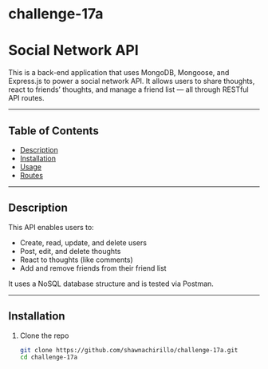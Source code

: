 # challenge-17a
# Social Network API

This is a back-end application that uses MongoDB, Mongoose, and Express.js to power a social network API. It allows users to share thoughts, react to friends’ thoughts, and manage a friend list — all through RESTful API routes.

---

## Table of Contents

- [Description](#description)
- [Installation](#installation)
- [Usage](#usage)
- [Routes](#routes)

---

## Description

This API enables users to:

- Create, read, update, and delete users
- Post, edit, and delete thoughts
- React to thoughts (like comments)
- Add and remove friends from their friend list

It uses a NoSQL database structure and is tested via Postman.

---

##  Installation

1. Clone the repo  
   ```bash
   git clone https://github.com/shawnachirillo/challenge-17a.git
   cd challenge-17a
